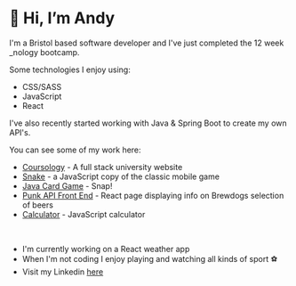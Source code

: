 # 👋 Hi, I’m Andy

I'm a Bristol based software developer and I've just completed the 12 week _nology bootcamp.

Some technologies I enjoy using:
- CSS/SASS
- JavaScript
- React

I've also recently started working with Java & Spring Boot to create my own API's.

You can see some of my work here:
- [Coursology](https://github.com/AndyBowerman/Courseology-Full-Stack-Project) - A full stack university website
- [Snake](https://andybowerman.github.io/JS-Snake-Game/) - a JavaScript copy of the classic mobile game
- [Java Card Game](https://github.com/AndyBowerman/Java-Card-Game) - Snap!
- [Punk API Front End](https://andybowerman.github.io/punk-api-project/) - React page displaying info on Brewdogs selection of beers
- [Calculator](https://andybowerman.github.io/JS-Calculator/) - JavaScript calculator

<br/>

- I'm currently working on a React weather app
- When I'm not coding I enjoy playing and watching all kinds of sport :soccer:
- Visit my Linkedin [here](https://www.linkedin.com/in/andrew-bowerman-686104133/)
